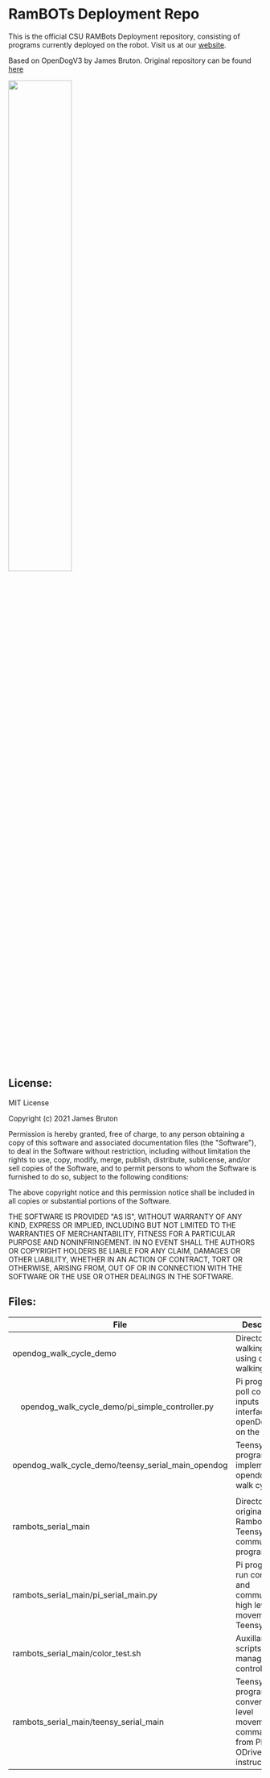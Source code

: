 # RamBOTs Deployment Repo
                   
This is the official CSU RAMBots Deployment repository, consisting of programs currently deployed on the robot. 
Visit us at our [website](https://projects-web.engr.colostate.edu/ece-sr-design/AY22/RamBOTs).

Based on OpenDogV3 by James Bruton. Original repository can be found [here](https://github.com/XRobots/openDogV3)

<img src="https://user-images.githubusercontent.com/112744753/196563382-2745e707-77d6-42d5-98a0-a29530e21c9a.png" width=50% height=50%>

License:
------

MIT License

Copyright (c) 2021 James Bruton

Permission is hereby granted, free of charge, to any person obtaining a copy
of this software and associated documentation files (the "Software"), to deal
in the Software without restriction, including without limitation the rights
to use, copy, modify, merge, publish, distribute, sublicense, and/or sell
copies of the Software, and to permit persons to whom the Software is
furnished to do so, subject to the following conditions:

The above copyright notice and this permission notice shall be included in all
copies or substantial portions of the Software.

THE SOFTWARE IS PROVIDED "AS IS", WITHOUT WARRANTY OF ANY KIND, EXPRESS OR
IMPLIED, INCLUDING BUT NOT LIMITED TO THE WARRANTIES OF MERCHANTABILITY,
FITNESS FOR A PARTICULAR PURPOSE AND NONINFRINGEMENT. IN NO EVENT SHALL THE
AUTHORS OR COPYRIGHT HOLDERS BE LIABLE FOR ANY CLAIM, DAMAGES OR OTHER
LIABILITY, WHETHER IN AN ACTION OF CONTRACT, TORT OR OTHERWISE, ARISING FROM,
OUT OF OR IN CONNECTION WITH THE SOFTWARE OR THE USE OR OTHER DEALINGS IN THE
SOFTWARE.

Files:
------

| File        | Description           |
| ------------- |-------------|
| opendog_walk_cycle_demo | Directory for walking demo using opendog walking cycle |
| &emsp;opendog_walk_cycle_demo/pi_simple_controller.py      | Pi program to poll controller inputs and interface with openDog code on the Teensy|
| opendog_walk_cycle_demo/teensy_serial_main_opendog      | Teensy program implementing opendogV3 walk cycle  |
|       |  |
| rambots_serial_main | Directory for original Rambots Pi-Teensy serial communication programs |
| rambots_serial_main/pi_serial_main.py        |  Pi program to run controller and communicate high level movement to Teensy   |
| rambots_serial_main/color_test.sh        | Auxillary bash scripts to manage controller color |
| rambots_serial_main/teensy_serial_main       | Teensy program to convert high level movement commands from Pi to ODrive instructions |
